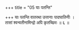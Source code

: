 +++
title = "05 याः पतन्ति"

+++
याः पतन्ति वातरथा उत्तानाः पादघातिनीः ।  
तासां श्वन्वतीनामिन्द्रो अपि कृतच्छिरः ॥ ६ ॥